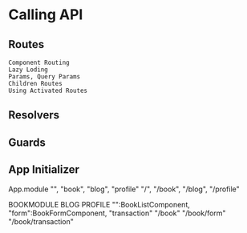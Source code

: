 # Calling API

## Routes

    Component Routing
    Lazy Loding
    Params, Query Params
    Children Routes
    Using Activated Routes

## Resolvers
## Guards
## App Initializer

App.module
"", "book", "blog", "profile"
"/", "/book", "/blog", "/profile"

BOOKMODULE                                                      BLOG PROFILE
"":BookListComponent, "form":BookFormComponent, "transaction"
"/book"                 "/book/form"            "/book/transaction"
